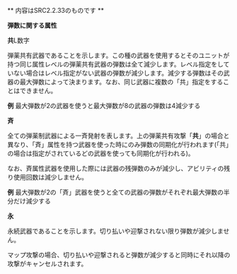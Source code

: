 ** 内容はSRC2.2.33のものです **

**弾数に関する属性**

**共**L数字

弾薬共有武器であることを示します。この種の武器を使用するとそのユニットが持つ同じ属性レベルの弾薬共有武器の弾数は全て減少します。レベル指定をしていない場合はレベル指定がない武器の弾数が減少します。減少する弾数はその武器の最大弾数によって決まります。なお、同じ武器に複数の「共」指定をすることはできません。

**例** 最大弾数が2の武器を使うと最大弾数が8の武器の弾数は4減少する

**斉**

全ての弾薬制武器による一斉発射を表します。上の弾薬共有攻撃「**共**」の場合と異なり、「斉」属性を持つ武器を使った時にのみ弾数の同期化が行われます(「共」の場合は指定がされているどの武器を使っても同期化が行われる)。

なお、斉属性武器を使用した際には武器の残弾数のみが減少し、アビリティの残り使用回数は減少しません。

**例** 最大弾数が2の「斉」武器を使うと全ての武器の弾数がそれぞれ最大弾数の半分だけ減少する

**永**

永続武器であることを示します。切り払いや迎撃されない限り弾数が減少しません。

マップ攻撃の場合、切り払いや迎撃されると弾数が減少すると同時にそれ以降の攻撃がキャンセルされます。
